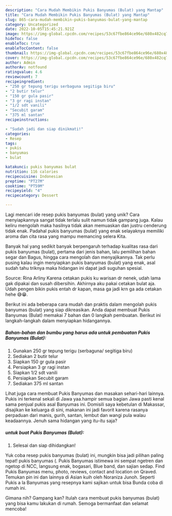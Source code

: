 ```yaml
---
description: "Cara Mudah Membikin Pukis Banyumas (Bulat) yang Mantap"
title: "Cara Mudah Membikin Pukis Banyumas (Bulat) yang Mantap"
slug: 865-cara-mudah-membikin-pukis-banyumas-bulat-yang-mantap
category: Uncategorized
date: 2022-10-05T15:45:21.921Z
image: https://img-global.cpcdn.com/recipes/53c67fbe864ce96e/680x482cq70/pukis-banyumas-bulat-foto-resep-utama.jpg
hideToc: false
enableToc: true
enableTocContent: false
thumbnail: https://img-global.cpcdn.com/recipes/53c67fbe864ce96e/680x482cq70/pukis-banyumas-bulat-foto-resep-utama.jpg
cover: https://img-global.cpcdn.com/recipes/53c67fbe864ce96e/680x482cq70/pukis-banyumas-bulat-foto-resep-utama.jpg
author: Admin
authorAv: notfound
ratingvalue: 4.6
reviewcount: 7
recipeingredient:
- "250 gr tepung terigu serbaguna segitiga biru"
- "2 butir telur"
- "150 gr gula pasir"
- "3 gr ragi instan"
- "1/2 sdt vanili"
- "Secubit garam"
- "375 ml santan"
recipeinstructions:

- "Sudah jadi dan siap dinikmati!"
categories:
- Resep
tags:
- pukis
- banyumas
- bulat

katakunci: pukis banyumas bulat 
nutrition: 116 calories
recipecuisine: Indonesian
preptime: "PT27M"
cooktime: "PT59M"
recipeyield: "4"
recipecategory: Dessert

---
```





Lagi mencari ide resep pukis banyumas (bulat) yang unik? Cara menyiapkannya sangat tidak terlalu sulit namun tidak gampang juga. Kalau keliru mengolah maka hasilnya tidak akan memuaskan dan justru cenderung tidak enak. Padahal pukis banyumas (bulat) yang enak selayaknya memiliki aroma dan cita rasa yang mampu memancing selera Kita.





Banyak hal yang sedikit banyak berpengaruh terhadap kualitas rasa dari pukis banyumas (bulat), pertama dari jenis bahan, lalu pemilihan bahan segar dan Bagus, hingga cara mengolah dan menyajikannya. Tak perlu pusing kalau ingin menyiapkan pukis banyumas (bulat) yang enak,      asal sudah tahu triknya maka hidangan ini dapat jadi suguhan spesial.














Source: Rina Arliny Karena cetakan pukis ku warisan dr nenek, udah lama gak dipakai dan susah dibersihin. Akhirnya aku pakai cetakan bulat aja. Udah pengen bikin pukis entah dr kapan, masa ga jadi krn ga ada cetakan hehe 😅😁.






Berikut ini ada beberapa cara mudah dan praktis dalam mengolah pukis banyumas (bulat) yang siap dikreasikan. Anda dapat membuat Pukis Banyumas (Bulat) memakai 7 bahan dan 0 langkah pembuatan. Berikut ini langkah-langkah dalam menyiapkan hidangannya.

<!--inarticleads1-->

##### Bahan-bahan dan bumbu yang harus ada untuk pembuatan Pukis Banyumas (Bulat):

1. Gunakan 250 gr tepung terigu (serbaguna/ segitiga biru)
1. Sediakan 2 butir telur
1. Siapkan 150 gr gula pasir
1. Persiapkan 3 gr ragi instan
1. Siapkan 1/2 sdt vanili
1. Persiapkan Secubit garam
1. Sediakan 375 ml santan


Lihat juga cara membuat Pukis Banyumas dan masakan sehari-hari lainnya. Pukis ini terkenal sekali di Jawa yaa.hampir semua bagian Jawa pasti kenal sama penjual pukis asal Banyumas ini. Domisili saya kebetulan di Makassar, disajikan ke keluarga di sini, makanan ini jadi favorit karena rasanya perpaduan dari manis, gurih, santan, lembut dan wangi pula walau keadaannya. Jenuh sama hidangan yang itu-itu saja? 

<!--inarticleads2-->

#####  untuk buat Pukis Banyumas (Bulat):


1. Selesai dan siap dihidangkan!

Yuk coba resep pukis banyumas (bulat) ini, mungkin bisa jadi pilihan paling tepat! pukis banyumas (. Pukis Banyumas istimewa ini sempat ngetren dan ngetop di NCC, langsung enak, bogasari, Blue band, dan sajian sedap. Find Pukis Banyumas menu, photo, reviews, contact and location on Qraved. Temukan pin ini dan lainnya di Asian kuih oleh Noraniza Junoh. Seperti Pukis a la Banyumas yang resepnya kami sajikan untuk bisa Bunda coba di rumah ini. 

Gimana nih? Gampang kan? Itulah cara membuat pukis banyumas (bulat) yang bisa kamu lakukan di rumah. Semoga bermanfaat dan selamat mencoba!
